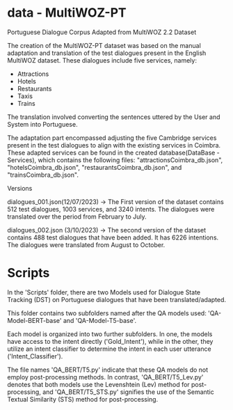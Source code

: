 # data - MultiWOZ-PT

Portuguese Dialogue Corpus Adapted from MultiWOZ 2.2 Dataset 

The creation of the MultiWOZ-PT dataset was based on the manual adaptation and translation of the test dialogues present in the English MultiWOZ dataset. These dialogues include five services, namely:
+ Attractions
+ Hotels
+ Restaurants
+ Taxis
+ Trains
  
The translation involved converting the sentences uttered by the User and System into Portuguese. 

The adaptation part encompassed adjusting the five Cambridge services present in the test dialogues to align with the existing services in Coimbra. These adapted services can be found in the created database(DataBase - Services), which contains the following files: "attractionsCoimbra_db.json", "hotelsCoimbra_db.json", "restaurantsCoimbra_db.json", and "trainsCoimbra_db.json".

Versions

dialogues_001.json(12/07/2023) -> The First version of the dataset contains 512 test dialogues, 1003 services, and 3240 intents. The dialogues were translated over the period from February to July.

dialogues_002.json (3/10/2023) -> The second version of the dataset contains 488 test dialogues that have been added. It has 6226 intentions. The dialogues were translated from August to October.

# Scripts

In the 'Scripts' folder, there are two Models used for Dialogue State Tracking (DST) on Portuguese dialogues that have been translated/adapted.

This folder contains two subfolders named after the QA models used: 'QA-Model-BERT-base' and 'QA-Model-T5-base'.

Each model is organized into two further subfolders. In one, the models have access to the intent directly ('Gold_Intent'), while in the other, they utilize an intent classifier to determine the intent in each user utterance ('Intent_Classifier').

The file names 'QA_BERT/T5.py' indicate that these QA models do not employ post-processing methods. In contrast, 'QA_BERT/T5_Lev.py' denotes that both models use the Levenshtein (Lev) method for post-processing, and 'QA_BERT/T5_STS.py' signifies the use of the Semantic Textual Similarity (STS) method for post-processing.
